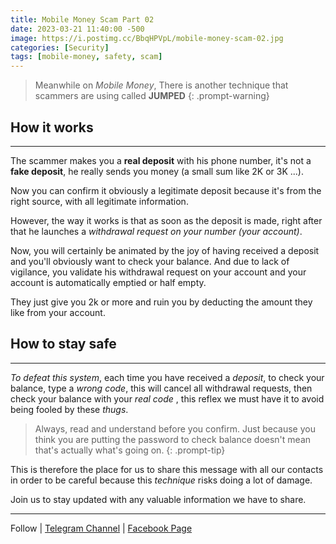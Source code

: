 ```yaml
---
title: Mobile Money Scam Part 02
date: 2023-03-21 11:40:00 -500
image: https://i.postimg.cc/BbqHPVpL/mobile-money-scam-02.jpg
categories: [Security]
tags: [mobile-money, safety, scam]
---
```


> Meanwhile on *Mobile Money*,
There is another technique that scammers are using called **JUMPED**
{: .prompt-warning}

## How it works

---

The scammer makes you a **real deposit** with his phone number, it's not a **fake deposit**, he really sends you money (a small sum like 2K or 3K ...). 

Now you can confirm it obviously a legitimate deposit because it's from the right source, with all legitimate information.

However, the way it works is that as soon as the deposit is made, right after that he launches a *withdrawal request on your number (your account)*.

Now, you will certainly be animated by the joy of having received a deposit and you'll obviously want to check your balance. And due to lack of vigilance, you validate his withdrawal request on your account and your account is automatically emptied or half empty.

They just give you 2k or more and ruin you by deducting the amount they like from your account.

## How to stay safe

---

*To defeat this system*, each time you have received a *deposit*, to check your balance, type a *wrong code*, this will cancel all withdrawal requests, then check your balance with your *real code* , this reflex we must have it to avoid being fooled by these *thugs*.

> Always, read and understand before you confirm. Just because you think you are putting the password to check balance doesn't mean that's actually what's going on.
{: .prompt-tip}

This is therefore the place for us to share this message with all our contacts in order to be careful because this *technique* risks doing a lot of damage.



Join us to stay updated with any valuable information we have to share.

---

Follow | [Telegram Channel](https://t.me/pcdrills/) | [Facebook Page](https://facebook.com/pcdrillsofficial/)